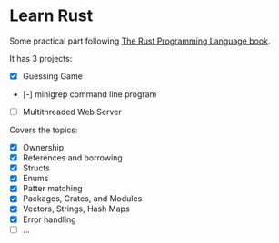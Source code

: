 # Learn Rust

Some practical part following [The Rust Programming Language book](https://doc.rust-lang.org/stable/book/).

It has 3 projects:

- [x] Guessing Game
- [-] minigrep command line program
- [ ] Multithreaded Web Server

Covers the topics:

- [x] Ownership
- [x] References and borrowing
- [x] Structs
- [x] Enums
- [x] Patter matching
- [x] Packages, Crates, and Modules
- [x] Vectors, Strings, Hash Maps
- [x] Error handling
- [ ] ... 

